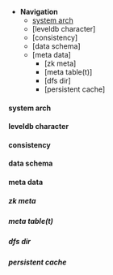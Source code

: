 * **Navigation**
  * [system arch](https://github.com/joeylichang/joeylichang.github.io/blob/master/src/tera/overview/overview.md#system-arch)
  * [leveldb character]
  * [consistency]
  * [data schema]
  * [meta data]
    * [zk meta]
    * [meta table(t)]
    * [dfs dir]
    * [persistent cache]

#### system arch

#### leveldb character

#### consistency

#### data schema

#### meta data

##### zk meta

##### meta table(t)

##### dfs dir

##### persistent cache



